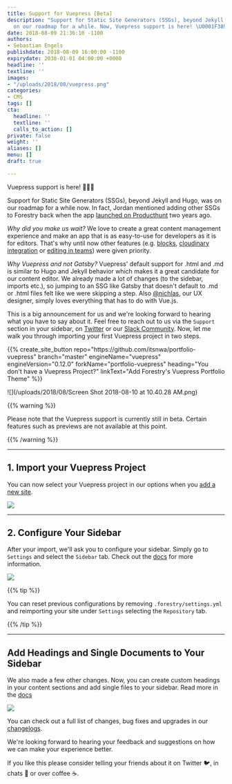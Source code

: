 ```yaml
---
title: Support for Vuepress [Beta]
description: "Support for Static Site Generators (SSGs), beyond Jekyll and Hugo, was
  on our roadmap for a while. Now, Vuepress support is here! \U0001F389\U0001F389\U0001F389 "
date: 2018-08-09 21:36:10 -1100
authors:
- Sebastian Engels
publishdate: 2018-08-09 16:00:00 -1100
expirydate: 2030-01-01 04:00:00 +0000
headline: ''
textline: ''
images:
- "/uploads/2018/08/vuepress.png"
categories:
- CMS
tags: []
cta:
  headline: ''
  textline: ''
  calls_to_action: []
private: false
weight: ''
aliases: []
menu: []
draft: true

---
```

Vuepress support is here! 🎉🎉🎉

Support for Static Site Generators (SSGs), beyond Jekyll and Hugo, was on our roadmap for a while now. In fact, Jordan mentioned adding other SSGs  to Forestry back when the app [launched on Producthunt](https://www.producthunt.com/posts/forestry#comment-320289 "launched on Producthunt") two years ago.

_Why did you make us wait?_ We love to create a great content management experience and make an app that is as easy-to-use for developers as it is for editors. That's why until now other features (e.g. [blocks](https://forestry.io/blog/blocks-give-your-editors-the-power-to-build-pages/), [cloudinary integration](https://forestry.io/blog/cloudinary-integration/) or [editing in teams](https://forestry.io/blog/renaming-files-and-improving-team-editing/)) were given priority.

_Why Vuepress and not Gatsby?_ Vuepress' default support for .html and .md is similar to Hugo and Jekyll behavior which makes it a great candidate for our content editor. We already made a lot of changes (to the sidebar, imports etc.), so jumping to an SSG like Gatsby that doesn't default to .md or .html files felt like we were skipping a step. Also [@nichlas](https://twitter.com/nichlaswa), our UX designer, simply loves everything that has to do with Vue.js.

This is a big announcement for us and we're looking forward to hearing what you have to say about it. Feel free to reach out to us via the `Support` section in your sidebar, on [Twitter](https://twitter.com/forestryio) or our [Slack Community](https://forestry.io/blog/join-our-slack-community/). Now, let me walk you through importing your first Vuepress project in two steps.

<div id="ELEMENT_ID" data-proofer-ignore>
{{% create_site_button
repo="https://github.com/itsnwa/portfolio-vuepress"
branch="master"
engineName="vuepress"
engineVersion="0.12.0"
forkName="portfolio-vuepress"
heading="You don't have a Vuepress Project?"
linkText="Add Forestry's Vuepress Portfolio Theme" %}}
</div>

![](/uploads/2018/08/Screen Shot 2018-08-10 at 10.40.28 AM.png)

{{% warning %}}

Please note that the Vuepress support is currently still in beta. Certain features such as previews are not available at this point.

{{% /warning %}}

***

## 1. Import your Vuepress Project

You can now select your Vuepress project in our options when you [add a new site](https://app.forestry.io/dashboard/#add-site).

![](/uploads/2018/08/import-vuepress-modal.png)

***

## 2. Configure Your Sidebar

After your import, we'll ask you to configure your sidebar. Simply go to `Settings` and select the `Sidebar` tab. Check out the [docs](https://forestry.io/docs/settings/content-sections/) for more information.

![](/uploads/2018/08/docs-configuration.png)

{{% tip %}}

You can reset previous configurations by removing `.forestry/settings.yml` and reimporting your site under `Settings` selecting the `Repository` tab.

{{% /tip %}}

***

## Add Headings and Single Documents to Your Sidebar

We also made a few other changes. Now, you can create custom headings in your content sections and add single files to your sidebar. Read more in the [docs](https://forestry.io/docs/settings/content-sections#type)

![](/uploads/2018/08/sidebar-headings-1.png)

You can check out a full list of changes, bug fixes and upgrades in our [changelogs](https://forestry.io/docs/changelog/).

We're looking forward to hearing your feedback and suggestions on how we can make your experience better.

If you like this please consider telling your friends about it on Twitter 🐦, in chats 💬 or over coffee ☕.